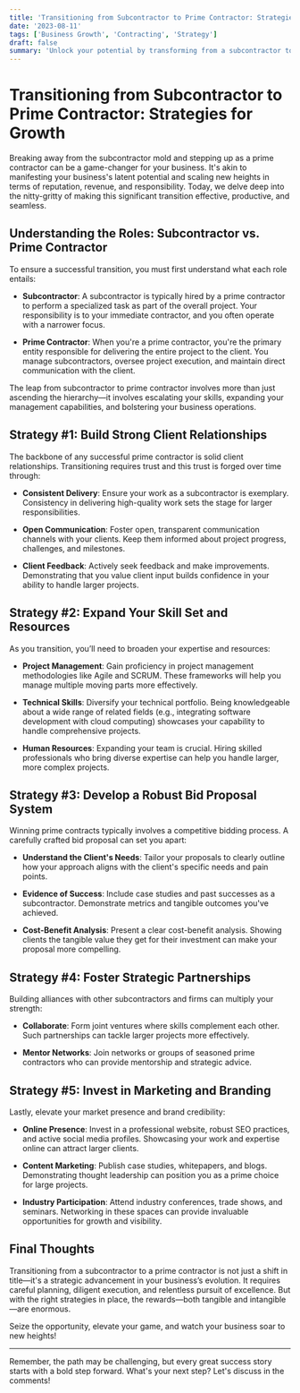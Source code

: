 ```yaml
---
title: 'Transitioning from Subcontractor to Prime Contractor: Strategies for Growth'
date: '2023-08-11'
tags: ['Business Growth', 'Contracting', 'Strategy']
draft: false
summary: 'Unlock your potential by transforming from a subcontractor to a prime contractor. Explore strategic steps to ensure a seamless and successful transition.'
---
```


# Transitioning from Subcontractor to Prime Contractor: Strategies for Growth

Breaking away from the subcontractor mold and stepping up as a prime contractor can be a game-changer for your business. It's akin to manifesting your business's latent potential and scaling new heights in terms of reputation, revenue, and responsibility. Today, we delve deep into the nitty-gritty of making this significant transition effective, productive, and seamless.

## Understanding the Roles: Subcontractor vs. Prime Contractor

To ensure a successful transition, you must first understand what each role entails:

- **Subcontractor**: A subcontractor is typically hired by a prime contractor to perform a specialized task as part of the overall project. Your responsibility is to your immediate contractor, and you often operate with a narrower focus.
  
- **Prime Contractor**: When you're a prime contractor, you're the primary entity responsible for delivering the entire project to the client. You manage subcontractors, oversee project execution, and maintain direct communication with the client.

The leap from subcontractor to prime contractor involves more than just ascending the hierarchy—it involves escalating your skills, expanding your management capabilities, and bolstering your business operations.

## Strategy #1: Build Strong Client Relationships

The backbone of any successful prime contractor is solid client relationships. Transitioning requires trust and this trust is forged over time through:

- **Consistent Delivery**: Ensure your work as a subcontractor is exemplary. Consistency in delivering high-quality work sets the stage for larger responsibilities.
  
- **Open Communication**: Foster open, transparent communication channels with your clients. Keep them informed about project progress, challenges, and milestones.

- **Client Feedback**: Actively seek feedback and make improvements. Demonstrating that you value client input builds confidence in your ability to handle larger projects.

## Strategy #2: Expand Your Skill Set and Resources

As you transition, you’ll need to broaden your expertise and resources:

- **Project Management**: Gain proficiency in project management methodologies like Agile and SCRUM. These frameworks will help you manage multiple moving parts more effectively.
  
- **Technical Skills**: Diversify your technical portfolio. Being knowledgeable about a wide range of related fields (e.g., integrating software development with cloud computing) showcases your capability to handle comprehensive projects.
  
- **Human Resources**: Expanding your team is crucial. Hiring skilled professionals who bring diverse expertise can help you handle larger, more complex projects.

## Strategy #3: Develop a Robust Bid Proposal System

Winning prime contracts typically involves a competitive bidding process. A carefully crafted bid proposal can set you apart:

- **Understand the Client's Needs**: Tailor your proposals to clearly outline how your approach aligns with the client's specific needs and pain points.
  
- **Evidence of Success**: Include case studies and past successes as a subcontractor. Demonstrate metrics and tangible outcomes you've achieved.
  
- **Cost-Benefit Analysis**: Present a clear cost-benefit analysis. Showing clients the tangible value they get for their investment can make your proposal more compelling.

## Strategy #4: Foster Strategic Partnerships

Building alliances with other subcontractors and firms can multiply your strength:

- **Collaborate**: Form joint ventures where skills complement each other. Such partnerships can tackle larger projects more effectively.
  
- **Mentor Networks**: Join networks or groups of seasoned prime contractors who can provide mentorship and strategic advice.

## Strategy #5: Invest in Marketing and Branding

Lastly, elevate your market presence and brand credibility:

- **Online Presence**: Invest in a professional website, robust SEO practices, and active social media profiles. Showcasing your work and expertise online can attract larger clients.
  
- **Content Marketing**: Publish case studies, whitepapers, and blogs. Demonstrating thought leadership can position you as a prime choice for large projects.
  
- **Industry Participation**: Attend industry conferences, trade shows, and seminars. Networking in these spaces can provide invaluable opportunities for growth and visibility.

## Final Thoughts

Transitioning from a subcontractor to a prime contractor is not just a shift in title—it's a strategic advancement in your business’s evolution. It requires careful planning, diligent execution, and relentless pursuit of excellence. But with the right strategies in place, the rewards—both tangible and intangible—are enormous.

Seize the opportunity, elevate your game, and watch your business soar to new heights!

---

Remember, the path may be challenging, but every great success story starts with a bold step forward. What's your next step? Let's discuss in the comments!